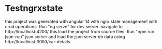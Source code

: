 # Testngrxstate
this project  was generated with angular 14 with ngrx state management with crud operations.
Run "ng serve" for dev server. navigate to http://localhost:4200/ this load the project from source files.
Run "npm run json-run" json server and load the json server db data using http://localhost:3000/car-details.
